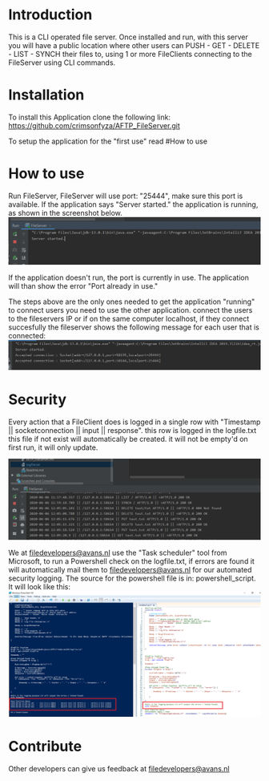 # Introduction  
This is a CLI operated file server. Once installed and run, 
with this server you will have a public location where other users can PUSH - GET - DELETE - LIST - SYNCH their files to, 
using 1 or more FileClients connecting to the FileServer using CLI commands.   

# Installation
To install this Application clone the following link: 
https://github.com/crimsonfyza/AFTP_FileServer.git

To setup the application for the "first use" read #How to use

# How to use 
Run FileServer, FileServer will use port: "25444", make sure this port is available.
If the application says "Server started." the application is running, as shown in the screenshot below. 
![](screenshots/startedApplication.PNG)   

If the application doesn't run, the port is currently in use. The application will than show the error "Port already in use."

The steps above are the only ones needed to get the application "running"
to connect users you need to use the other application. 
connect the users to the fileservers IP or if on the same computer localhost, if they connect succesfully the fileserver shows the following message for each user that is connected: 
![](screenshots/connectedUsers.png)

# Security
Every action that a FileClient does is logged in a single row with "Timestamp || socketconnection || input || response". 
this row is logged in the logfile.txt this file if not exist will automatically be created. it will not be empty'd on first run, it will only update.

![](screenshots/logging.PNG)


We at filedevelopers@avans.nl use the "Task scheduler" tool from Microsoft, to run a Powershell check on the logfile.txt, if errors are found it will automatically mail them to filedevelopers@avans.nl for our automated security logging.
The source for the powershell file is in: powershell_script.
It will look like this: 
![](screenshots/powershell.PNG)

# Contribute 
Other developers can give us feedback at filedevelopers@avans.nl